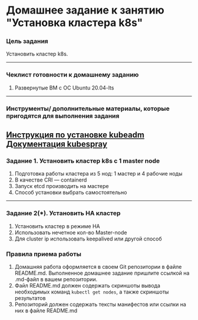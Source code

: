 # Домашнее задание к занятию "Установка кластера k8s"

### Цель задания

Установить кластер k8s.

------

### Чеклист готовности к домашнему заданию

1. Развернутые ВМ с ОС Ubuntu 20.04-lts

------

### Инструменты/ дополнительные материалы, которые пригодятся для выполнения задания

[Инструкция по установке kubeadm](https://kubernetes.io/docs/setup/production-environment/tools/kubeadm/create-cluster-kubeadm/)
[Документация kubespray](https://kubespray.io/)
------

### Задание 1. Установить кластер k8s с 1 master node

1. Подготовка работы кластера из 5 нод: 1 мастер и 4 рабочие ноды
2. В качестве CRI — containerd
3. Запуск etcd производить на мастере
4. Способ установки выбрать самостоятельно

------
### Задание 2(*). Установить HA кластер

1. Установить кластер в режиме HA
2. Использовать нечетное кол-во Master-node
3. Для cluster ip использовать keepalived или другой способ

### Правила приема работы

1. Домашняя работа оформляется в своем Git репозитории в файле README.md. Выполненное домашнее задание пришлите ссылкой на .md-файл в вашем репозитории.
2. Файл README.md должен содержать скриншоты вывода необходимых команд `kubectl get nodes`, а также скриншоты результатов
3. Репозиторий должен содержать тексты манифестов или ссылки на них в файле README.md